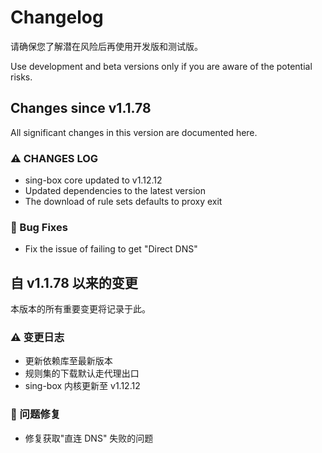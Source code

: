 # Changelog

请确保您了解潜在风险后再使用开发版和测试版。

Use development and beta versions only if you are aware of the potential risks.

## Changes since v1.1.78

All significant changes in this version are documented here.


### ⚠ CHANGES LOG

- sing-box core updated to v1.12.12
- Updated dependencies to the latest version
- The download of rule sets defaults to proxy exit


### 🐛 Bug Fixes

- Fix the issue of failing to get "Direct DNS"


## 自 v1.1.78 以来的变更

本版本的所有重要变更将记录于此。

### ⚠ 变更日志

- 更新依赖库至最新版本
- 规则集的下载默认走代理出口
- sing-box 内核更新至 v1.12.12


### 🐛 问题修复

- 修复获取"直连 DNS" 失败的问题